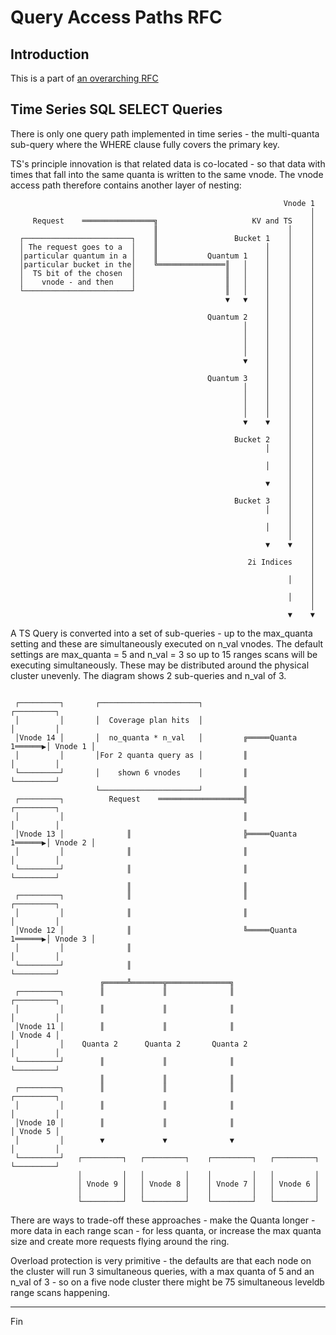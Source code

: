 # Query Access Paths RFC

## Introduction

This is a part of [an overarching RFC](./query_access_paths_RFC.md)

## Time Series SQL SELECT Queries

There is only one query path implemented in time series - the multi-quanta sub-query where the WHERE clause fully covers the primary key.

TS's principle innovation is that related data is co-located - so that data with times that fall into the same quanta is written to the same vnode. The vnode access path therefore contains another layer of nesting:

```
                                                             Vnode 1
                                                                   │
     Request    ════════════════╗                     KV and TS    │
                                ║                             │    │
  ┌────────────────────────┐    ║                 Bucket 1    │    │
  │ The request goes to a  │    ║                        │    │    │
  │particular quantum in a │    ║           Quantum 1    │    │    │
  │particular bucket in the│    ╚═══════════════║   │    │    │    │
  │  TS bit of the chosen  │                    ║   │    │    │    │
  │    vnode - and then    │                    ║   │    │    │    │
  └────────────────────────┘                    ║   │    │    │    │
                                                ▼   ▼    │    │    │
                                                         │    │    │
                                            Quantum 2    │    │    │
                                                    │    │    │    │
                                                    │    │    │    │
                                                    │    │    │    │
                                                    │    │    │    │
                                                    ▼    │    │    │
                                                         │    │    │
                                            Quantum 3    │    │    │
                                                    │    │    │    │
                                                    │    │    │    │
                                                    │    │    │    │
                                                    │    │    │    │
                                                    ▼    ▼    │    │
                                                              │    │
                                                  Bucket 2    │    │
                                                         │    │    │
                                                              │    │
                                                         │    │    │
                                                              │    │
                                                         ▼    │    │
                                                              │    │
                                                  Bucket 3    │    │
                                                         │    │    │
                                                              │    │
                                                         │    │    │
                                                              │    │
                                                         ▼    ▼    │
                                                                   │
                                                     2i Indices    │
                                                                   │
                                                              │    │
                                                                   │
                                                              │    │
                                                                   │
                                                              ▼    ▼
```
 
 A TS Query is converted into a set of sub-queries - up to the max_quanta setting and these are simultaneously executed on n_val vnodes. The default settings are max_quanta = 5 and n_val = 3 so up to 15 ranges scans will be executing simultaneously. These may be distributed around the physical cluster unevenly. The diagram shows 2 sub-queries and n_val of 3.

 ```

  ┌─────────┐       ┌──────────────────────┐                              ┌─────────┐
  │         │       │  Coverage plan hits  │                              │         │
  │Vnode 14 │       │  no_quanta * n_val   │         ╔═════Quanta 1══════▶│ Vnode 1 │
  │         │       │For 2 quanta query as │         ║                    │         │
  └─────────┘       │    shown 6 vnodes    │         ║                    └─────────┘
                    └──────────────────────┘         ║
  ┌─────────┐          Request    ═══════════════════╣                    ┌─────────┐
  │         │                                        ║                    │         │
  │Vnode 13 │              ║                         ╠═════Quanta 1══════▶│ Vnode 2 │
  │         │              ║                         ║                    │         │
  └─────────┘              ║                         ║                    └─────────┘
                           ║                         ║
  ┌─────────┐              ║                         ║                    ┌─────────┐
  │         │              ║                         ║                    │         │
  │Vnode 12 │              ║                         ╚═════Quanta 1══════▶│ Vnode 3 │
  │         │              ║                                              │         │
  └─────────┘              ║                                              └─────────┘
                     ╔═════╩═══════╦══════════════╗
  ┌─────────┐        ║             ║              ║                       ┌─────────┐
  │         │        ║             ║              ║                       │         │
  │Vnode 11 │        ║             ║              ║                       │ Vnode 4 │
  │         │    Quanta 2      Quanta 2       Quanta 2                    │         │
  └─────────┘        ║             ║              ║                       └─────────┘
                     ║             ║              ║
  ┌─────────┐        ║             ║              ║                       ┌─────────┐
  │         │        ║             ║              ║                       │         │
  │Vnode 10 │        ║             ║              ║                       │ Vnode 5 │
  │         │        ▼             ▼              ▼                       │         │
  └─────────┘   ┌─────────┐   ┌─────────┐    ┌─────────┐   ┌─────────┐    └─────────┘
                │         │   │         │    │         │   │         │
                │ Vnode 9 │   │ Vnode 8 │    │ Vnode 7 │   │ Vnode 6 │
                │         │   │         │    │         │   │         │
                └─────────┘   └─────────┘    └─────────┘   └─────────┘

 ```

There are ways to trade-off these approaches - make the Quanta longer - more data in each range scan - for less quanta, or increase the max quanta size and create more requests flying around the ring.

Overload protection is very primitive - the defaults are that each node on the cluster will run 3 simultaneous queries, with a max quanta of 5 and an n_val of 3 - so on a five node cluster there might be 75 simultaneous leveldb range scans happening.

---

Fin
